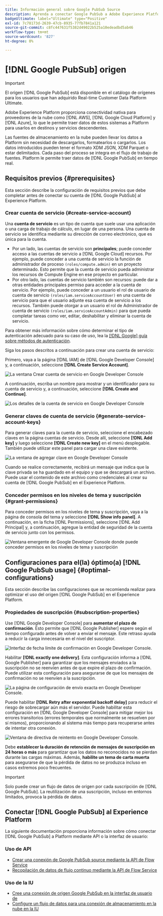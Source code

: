 ```yaml
---
title: Información general sobre Google PubSub Source
description: Aprenda a conectar Google PubSub a Adobe Experience Platform mediante API o la interfaz de usuario.
badgeUltimate: label="Ultimate" type="Positive"
exl-id: 7c78173d-2639-47cb-8935-77fb7841a121
source-git-commit: c8fc447631f5382d49022b525a10edeadbd5ab46
workflow-type: tm+mt
source-wordcount: '827'
ht-degree: 0%

---
```


# [!DNL Google PubSub] origen

>[!IMPORTANT]
>
>El origen [!DNL Google PubSub] está disponible en el catálogo de orígenes para los usuarios que han adquirido Real-time Customer Data Platform Ultimate.

Adobe Experience Platform proporciona conectividad nativa para proveedores de la nube como [!DNL AWS], [!DNL Google Cloud Platform] y [!DNL Azure], lo que le permite traer datos de estos sistemas a Platform para usarlos en destinos y servicios descendentes.

Las fuentes de almacenamiento en la nube pueden llevar los datos a Platform sin necesidad de descargarlos, formatearlos o cargarlos. Los datos introducidos pueden tener el formato XDM JSON, XDM Parquet o estar delimitados. Cada paso del proceso se integra en el flujo de trabajo de fuentes. Platform le permite traer datos de [!DNL Google PubSub] en tiempo real.

## Requisitos previos {#prerequisites}

Esta sección describe la configuración de requisitos previos que debe completar antes de conectar su cuenta de [!DNL Google PubSub] al Experience Platform.

### Crear cuenta de servicio {#create-service-account}

Una **cuenta de servicio** es un tipo de cuenta que suele usar una aplicación o una carga de trabajo de cálculo, en lugar de una persona. Una cuenta de servicio se identifica mediante su dirección de correo electrónico, que es única para la cuenta.

* Por un lado, las cuentas de servicio son **principales**; puede conceder acceso a las cuentas de servicio a [!DNL Google Cloud] recursos. Por ejemplo, puede conceder a una cuenta de servicio la función de administrador de proceso `(roles/compute.admin)` en un proyecto determinado. Esto permite que la cuenta de servicio pueda administrar los recursos de Compute Engine en ese proyecto en particular.
* Por otro lado, las cuentas de servicio también son recursos: puede dar a otras entidades principales permiso para acceder a la cuenta de servicio. Por ejemplo, puede conceder a un usuario el rol de usuario de cuenta de servicio `(roles/iam.serviceAccountUser)` en una cuenta de servicio para que el usuario adjunte esa cuenta de servicio a los recursos. También puede otorgar a un usuario el rol de Administrador de cuenta de servicio `(roles/iam.serviceAccountAdmin)` para que pueda completar tareas como ver, editar, deshabilitar y eliminar la cuenta de servicio.

Para obtener más información sobre cómo determinar el tipo de autenticación adecuado para su caso de uso, lea la [[!DNL Google] guía sobre métodos de autenticación](https://cloud.google.com/docs/authentication).

Siga los pasos descritos a continuación para crear una cuenta de servicio:

Primero, vaya a la página [!DNL IAM] de [!DNL Google Developer Console] y, a continuación, seleccione **[!DNL Create Service Account]**.

![La ventana Crear cuenta de servicio en Google Developer Console](../../images/tutorials/create/google-pubsub/create-service-account.png)

A continuación, escriba un nombre para mostrar y un identificador para su cuenta de servicio y, a continuación, seleccione **[!DNL Create and Continue]**.

![Los detalles de la cuenta de servicio en Google Developer Console](../../images/tutorials/create/google-pubsub/service-account-details.png)

### Generar claves de cuenta de servicio {#generate-service-account-keys}

Para generar claves para la cuenta de servicio, seleccione el encabezado claves en la página cuentas de servicio. Desde allí, seleccione **[!DNL Add key]** y luego seleccione **[!DNL Create new key]** en el menú desplegable. También puede utilizar este panel para cargar una clave existente.

![La ventana de agregar clave en Google Developer Console](../../images/tutorials/create/google-pubsub/add-key.png)

Cuando se realice correctamente, recibirá un mensaje que indica que la clave privada se ha guardado en el equipo y que se descargará un archivo. Puede usar el contenido de este archivo como credenciales al crear su cuenta de [!DNL Google PubSub] en el Experience Platform.

### Conceder permisos en los niveles de tema y suscripción {#grant-permissions}

Para conceder permisos en los niveles de tema y suscripción, vaya a la página de consola del tema y seleccione **[!DNL Show info panel]**. A continuación, en la ficha [!DNL Permissions], seleccione [!DNL Add Principal] y, a continuación, agregue la entidad de seguridad de la cuenta de servicio junto con los permisos.

![Ventana emergente de Google Developer Console donde puede conceder permisos en los niveles de tema y suscripción](../../images/tutorials/create/google-pubsub/add-principal.png)

## Configuraciones para el(la) óptimo(a) [!DNL Google PubSub usage] {#optimal-configurations}

Esta sección describe las configuraciones que se recomienda realizar para optimizar el uso del origen [!DNL Google PubSub] en el Experience Platform.

### Propiedades de suscripción {#subscription-properties}

Use [!DNL Google Developer Console] para **aumentar el plazo de confirmación**. Esto permite que [!DNL Google Publisher] espere según el tiempo configurado antes de volver a enviar el mensaje. Este retraso ayuda a reducir la carga innecesaria en el nivel del suscriptor.

![Interfaz de fecha límite de confirmación en Google Developer Console.](../../images/tutorials/create/google-pubsub/acknowledgement-deadline.png)

Habilitar **[!DNL exactly one delivery]**. Esta configuración informa a [!DNL Google Publisher] para garantizar que los mensajes enviados a la suscripción no se reenvíen antes de que expire el plazo de confirmación. Puede utilizar esta configuración para asegurarse de que los mensajes de confirmación no se reenvíen a la suscripción.

![La página de configuración de envío exacta en Google Developer Console.](../../images/tutorials/create/google-pubsub/exactly-one-delivery.png)

Puede habilitar **[!DNL Retry after exponential backoff delay]** para reducir el riesgo de sobrecargar aún más el servidor. Puede habilitar esta configuración en [!DNL Google Developer Console] para mitigar mejor los errores transitorios (errores temporales que normalmente se resuelven por sí mismos), proporcionando al sistema más tiempo para recuperarse antes de intentar otra conexión.

![Ventana de directiva de reintento en Google Developer Console.](../../images/tutorials/create/google-pubsub/retry-policy.png)

Debe **establecer la duración de retención de mensajes de suscripción en 24 horas o más** para garantizar que los datos no reconocidos no se pierdan durante las cargas máximas. Además, **habilite un tema de carta muerta** para asegurarse de que la pérdida de datos no se produzca incluso en casos extremos poco frecuentes.

>[!IMPORTANT]
>
>Solo puede crear un flujo de datos de origen por cada suscripción de [!DNL Google PubSub]. La reutilización de una suscripción, incluso en entornos limitados, provoca la pérdida de datos.

## Conectar [!DNL Google PubSub] al Experience Platform

La siguiente documentación proporciona información sobre cómo conectar [!DNL Google PubSub] a Platform mediante API o la interfaz de usuario:

### Uso de API

* [Crear una conexión de Google PubSub source mediante la API de Flow Service](../../tutorials/api/create/cloud-storage/google-pubsub.md)
* [Recopilación de datos de flujo continuo mediante la API de Flow Service](../../tutorials/api/collect/streaming.md)

### Uso de la IU

* [Cree una conexión de origen Google PubSub en la interfaz de usuario de](../../tutorials/ui/create/cloud-storage/google-pubsub.md)
* [Configure un flujo de datos para una conexión de almacenamiento en la nube en la IU](../../tutorials/ui/dataflow/streaming/cloud-storage-streaming.md)
